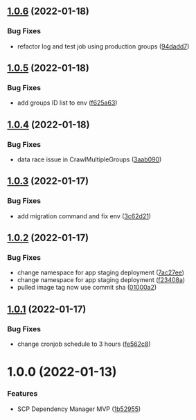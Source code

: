 ## [1.0.6](https://source.golabs.io/cloud-platform/automation/scp-dependency-manager/compare/v1.0.5...v1.0.6) (2022-01-18)


### Bug Fixes

* refactor log and test job using production groups ([94dadd7](https://source.golabs.io/cloud-platform/automation/scp-dependency-manager/commit/94dadd7f9a09fd09ffda4dd6b92135324a6108f6))

## [1.0.5](https://source.golabs.io/cloud-platform/automation/scp-dependency-manager/compare/v1.0.4...v1.0.5) (2022-01-18)


### Bug Fixes

* add groups ID list to env ([f625a63](https://source.golabs.io/cloud-platform/automation/scp-dependency-manager/commit/f625a638847ee585744918a08d9407418724f8b5))

## [1.0.4](https://source.golabs.io/cloud-platform/automation/scp-dependency-manager/compare/v1.0.3...v1.0.4) (2022-01-18)


### Bug Fixes

* data race issue in CrawlMultipleGroups ([3aab090](https://source.golabs.io/cloud-platform/automation/scp-dependency-manager/commit/3aab090003dc4b51a64c31a5dc9e8a1004519250))

## [1.0.3](https://source.golabs.io/cloud-platform/automation/scp-dependency-manager/compare/v1.0.2...v1.0.3) (2022-01-17)


### Bug Fixes

* add migration command and fix env ([3c62d21](https://source.golabs.io/cloud-platform/automation/scp-dependency-manager/commit/3c62d21ec29b148d09a370dfb99191c7def05d31))

## [1.0.2](https://source.golabs.io/cloud-platform/automation/scp-dependency-manager/compare/v1.0.1...v1.0.2) (2022-01-17)


### Bug Fixes

* change namespace for app staging deployment ([7ac27ee](https://source.golabs.io/cloud-platform/automation/scp-dependency-manager/commit/7ac27eed2946a689c4e1975febd58891b4c1a517))
* change namespace for app staging deployment ([f23408a](https://source.golabs.io/cloud-platform/automation/scp-dependency-manager/commit/f23408a915460407e9d1999b1055f234c374194e))
* pulled image tag now use commit sha ([01000a2](https://source.golabs.io/cloud-platform/automation/scp-dependency-manager/commit/01000a2228730f494da95bb93724490335d191de))

## [1.0.1](https://source.golabs.io/cloud-platform/automation/scp-dependency-manager/compare/v1.0.0...v1.0.1) (2022-01-17)


### Bug Fixes

* change cronjob schedule to 3 hours ([fe562c8](https://source.golabs.io/cloud-platform/automation/scp-dependency-manager/commit/fe562c8ecded28be432c8f72c46a419246af5005))

# 1.0.0 (2022-01-13)


### Features

* SCP Dependency Manager MVP ([1b52955](https://source.golabs.io/cloud-platform/automation/scp-dependency-manager/commit/1b5295516a81243b89c7b4146ef80a93802a7e5e))
